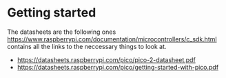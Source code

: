 
# Getting started
The datasheets are the following ones
https://www.raspberrypi.com/documentation/microcontrollers/c_sdk.html
contains all the links to the neccessary things to look at. 

- https://datasheets.raspberrypi.com/pico/pico-2-datasheet.pdf
- https://datasheets.raspberrypi.com/pico/getting-started-with-pico.pdf